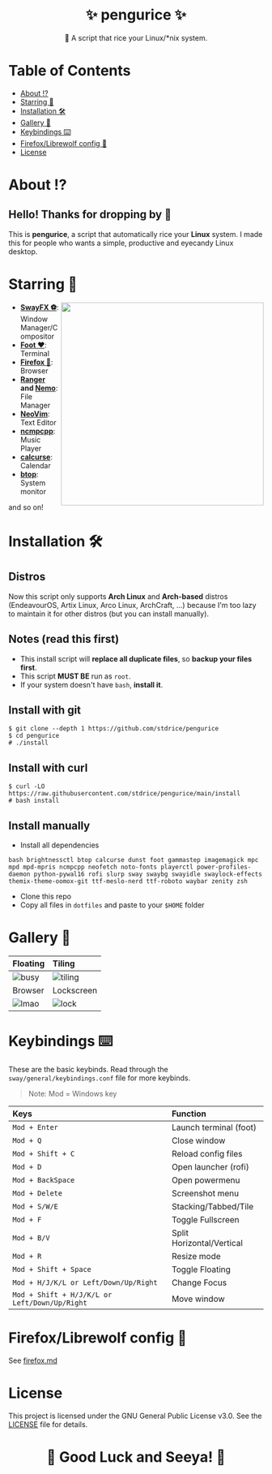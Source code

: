 <h1 align="center"><b>✨ pengurice ✨ </b></h1>
<p align="center">📜 A script that rice your Linux/*nix system.</p>

# **Table of Contents**
- [About ⁉️](#about-%EF%B8%8F)
- [Starring 🌠](#starring-)
- [Installation 🛠️](#installation-%EF%B8%8F)
- [Gallery 📸](#gallery)
- [Keybindings ⌨️](#keybindings-%EF%B8%8F)
- [Firefox/Librewolf config 🦊](#firefox-librewolf-config)
- [License](#license)

# **About ⁉️**
## Hello! Thanks for dropping by 👋
This is **pengurice**, a script that automatically rice your **Linux** system. I made this for people who wants a simple, productive and eyecandy Linux desktop.

# **Starring 🌠**
<img src="https://i.imgur.com/Wu47DJr.png" align="right" width="400px">

- **[SwayFX ⚽](https://github.com/WillPower3309/swayfx)**: Window Manager/Compositor
- **[Foot ❤️](https://codeberg.org/dnkl/foot)**: Terminal
- **[Firefox 🦊](https://mozilla.org/en-US/firefox)**: Browser
- **[Ranger](https://ranger.github.io/) and [Nemo](https://github.com/linuxmint/nemo)**: File Manager
- **[NeoVim](https://neovim.io)**: Text Editor
- **[ncmpcpp](https://github.com/ncmpcpp/ncmpcpp)**: Music Player
- **[calcurse](https://www.calcurse.org/)**: Calendar
- **[btop](https://github.com/aristocratos/btop)**: System monitor

and so on!


# **Installation 🛠️**
## Distros
Now this script only supports **Arch Linux** and **Arch-based** distros (EndeavourOS, Artix Linux, Arco Linux, ArchCraft, ...) because I'm too lazy to maintain it for other distros (but you can install manually).

## Notes (read this first)
- This install script will **replace all duplicate files**, so **backup your files first**.
- This script **MUST BE** run as `root`.
- If your system doesn't have `bash`, **install it**.

## Install with git
```
$ git clone --depth 1 https://github.com/stdrice/pengurice
$ cd pengurice
# ./install
```

## Install with curl
```
$ curl -LO https://raw.githubusercontent.com/stdrice/pengurice/main/install
# bash install
```

## Install manually
- Install all dependencies
```
bash brightnessctl btop calcurse dunst foot gammastep imagemagick mpc mpd mpd-mpris ncmpcpp neofetch noto-fonts playerctl power-profiles-daemon python-pywal16 rofi slurp sway swaybg swayidle swaylock-effects themix-theme-oomox-git ttf-meslo-nerd ttf-roboto waybar zenity zsh
```
- Clone this repo
- Copy all files in `dotfiles` and paste to your `$HOME` folder

# **Gallery 📸**
| Floating                                 | Tiling                                     |
| :--------------------------------------- | :----------------------------------------- |
| ![busy](https://i.imgur.com/TzziwMu.png) | ![tiling](https://i.imgur.com/Ny3TU3q.png) |
| Browser                                  | Lockscreen                                 |
| ![lmao](https://i.imgur.com/My8rlh3.png) | ![lock](https://i.imgur.com/a34F8KP.png)   |

# **Keybindings ⌨️**
These are the basic keybinds. Read through the `sway/general/keybindings.conf` file for more keybinds.
> Note: Mod = Windows key

| Keys                                              | Function                          |
| :------------------------------------------------ | :-------------------------------- |
| `Mod + Enter`                                     | Launch terminal (foot)            |
| `Mod + Q`                                         | Close window                      |
| `Mod + Shift + C`                                 | Reload config files               |
| `Mod + D`                                         | Open launcher (rofi)              |
| `Mod + BackSpace`                                 | Open powermenu                    |
| `Mod + Delete`                                    | Screenshot menu                   |
| `Mod + S/W/E`                                     | Stacking/Tabbed/Tile              |
| `Mod + F`                                         | Toggle Fullscreen                 |
| `Mod + B/V`                                       | Split Horizontal/Vertical         |
| `Mod + R`                                         | Resize mode                       |
| `Mod + Shift + Space`                             | Toggle Floating                   |
| `Mod + H/J/K/L or Left/Down/Up/Right`             | Change Focus                      |
| `Mod + Shift + H/J/K/L or Left/Down/Up/Right`     | Move window                       |

# **Firefox/Librewolf config 🦊**
See [firefox.md](firefox.md)

# **License**
This project is licensed under the GNU General Public License v3.0. See the [LICENSE](LICENSE) file for details.

<h1 align="center"><b>🌟 Good Luck and Seeya! 🌟</b></h1>
